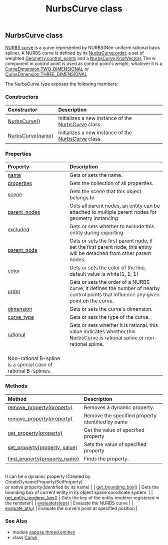 ﻿---
title: NurbsCurve class
second_title: Aspose.3D for Python via .NET API References
description: 
type: docs
weight: 190
url: /python-net/aspose.threed.entities/nurbscurve/
is_root: false
---

## NurbsCurve class

[NURBS curve](https://en.wikipedia.org/wiki/Non-uniform_rational_B-spline) is a curve represented by NURBS(Non-uniform rational basis spline),
            A NURBS curve is defined by its [NurbsCurve.order](/3d/python-net/aspose.threed.entities/nurbscurve#order), a set of weighted [Geometry.control_points](/3d/python-net/aspose.threed.entities/geometry#control_points) and a [NurbsCurve.KnotVectors](/3d/python-net/aspose.threed.entities/nurbscurve)
            The w component in control point is used as control point's weight, whatever it is a [CurveDimension.TWO_DIMENSIONAL](/3d/python-net/aspose.threed.entities/curvedimension#TWO_DIMENSIONAL) or [CurveDimension.THREE_DIMENSIONAL](/3d/python-net/aspose.threed.entities/curvedimension#THREE_DIMENSIONAL)



The NurbsCurve type exposes the following members:

### Constructors
| Constructor | Description |
| :- | :- |
| [NurbsCurve()](/3d/python-net/aspose.threed.entities/nurbscurve/__init__/#) | Initializes a new instance of the [NurbsCurve](/3d/python-net/aspose.threed.entities/nurbscurve) class. |
| [NurbsCurve(name)](/3d/python-net/aspose.threed.entities/nurbscurve/__init__/#str) | Initializes a new instance of the [NurbsCurve](/3d/python-net/aspose.threed.entities/nurbscurve) class. |


### Properties
| Property | Description |
| :- | :- |
| [name](/3d/python-net/aspose.threed.entities/nurbscurve/name) | Gets or sets the name. |
| [properties](/3d/python-net/aspose.threed.entities/nurbscurve/properties) | Gets the collection of all properties. |
| [scene](/3d/python-net/aspose.threed.entities/nurbscurve/scene) | Gets the scene that this object belongs to |
| [parent_nodes](/3d/python-net/aspose.threed.entities/nurbscurve/parent_nodes) | Gets all parent nodes, an entity can be attached to multiple parent nodes for geometry instancing |
| [excluded](/3d/python-net/aspose.threed.entities/nurbscurve/excluded) | Gets or sets whether to exclude this entity during exporting. |
| [parent_node](/3d/python-net/aspose.threed.entities/nurbscurve/parent_node) | Gets or sets the first parent node, if set the first parent node, this entity will be detached from other parent nodes. |
| [color](/3d/python-net/aspose.threed.entities/nurbscurve/color) | Gets or sets the color of the line, default value is white(1, 1, 1) |
| [order](/3d/python-net/aspose.threed.entities/nurbscurve/order) | Gets or sets the order of a NURBS curve, it defines the number of nearby control points that influence any given point on the curve. |
| [dimension](/3d/python-net/aspose.threed.entities/nurbscurve/dimension) | Gets or sets the curve's dimension. |
| [curve_type](/3d/python-net/aspose.threed.entities/nurbscurve/curve_type) | Gets or sets the type of the curve. |
| [rational](/3d/python-net/aspose.threed.entities/nurbscurve/rational) | Gets or sets whether it is rational, this value indicates whether this [NurbsCurve](/3d/python-net/aspose.threed.entities/nurbscurve) is rational spline or non-rational spline.<br/>            Non-rational B-spline is a special case of rational B-splines. |


### Methods
| Method | Description |
| :- | :- |
| [remove_property(property)](/3d/python-net/aspose.threed.entities/nurbscurve/remove_property/#Property) | Removes a dynamic property. |
| [remove_property(property)](/3d/python-net/aspose.threed.entities/nurbscurve/remove_property/#str) | Remove the specified property identified by name |
| [get_property(property)](/3d/python-net/aspose.threed.entities/nurbscurve/get_property/#str) | Get the value of specified property |
| [set_property(property, value)](/3d/python-net/aspose.threed.entities/nurbscurve/set_property/#str-any) | Sets the value of specified property |
| [find_property(property_name)](/3d/python-net/aspose.threed.entities/nurbscurve/find_property/#str) | Finds the property.<br/>            It can be a dynamic property (Created by CreateDynamicProperty/SetProperty) <br/>            or native property(Identified by its name) |
| [get_bounding_box()](/3d/python-net/aspose.threed.entities/nurbscurve/get_bounding_box/#) | Gets the bounding box of current entity in its object space coordinate system. |
| [get_entity_renderer_key()](/3d/python-net/aspose.threed.entities/nurbscurve/get_entity_renderer_key/#) | Gets the key of the entity renderer registered in the renderer |
| [evaluate(steps)](/3d/python-net/aspose.threed.entities/nurbscurve/evaluate/#int) | Evaluate the NURBS curve |
| [evaluate_at(u)](/3d/python-net/aspose.threed.entities/nurbscurve/evaluate_at/#float) | Evaluate the curve's point at specified position |


### See Also

* module [aspose.threed.entities](../)
* class [Curve](/3d/python-net/aspose.threed.entities/curve)
